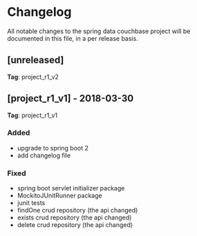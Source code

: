 # Changelog
All notable changes to the spring data couchbase project will be documented in this file, in a per release basis.

## [unreleased]
**Tag**: project_r1_v2

## [project_r1_v1] - 2018-03-30
**Tag**: project_r1_v1

### Added
- upgrade to spring boot 2
- add changelog file

### Fixed
- spring boot servlet initializer package
- MockitoJUnitRunner package
- junit tests
- findOne crud repository (the api changed)
- exists crud repository (the api changed)
- delete crud repository (the api changed)
